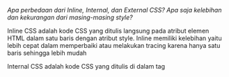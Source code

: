 _Apa perbedaan dari Inline, Internal, dan External CSS? Apa saja kelebihan dan kekurangan dari masing-masing style?_

Inline CSS adalah kode CSS yang ditulis langsung pada atribut elemen HTML dalam satu baris dengan atribut style. Inline memiliki kelebihan yaitu lebih cepat dalam memperbaiki atau melakukan tracing karena hanya satu baris sehingga lebih mudah

Internal CSS adalah kode CSS yang ditulis di dalam tag <style> dan kode HTML dituliskan di bagian atas (header) file HTML yang hanya akan berlaku untuk halaman HTML tersebut saja, sehingga tidak perlu melakukan upload beberapa file karena HTML dan CSS berada dalam satu file. Akan tetapi, kurang efisien jika terdapat banyak HTML

Eksternal CSS adalah kode CSS perlu mengimpor file dari luar seperti <link rel="stylesheet" href="style.css"> biasa diletakkan di dalam <head>. Kelebihannya yaitu ukuran html akan menjadi lebih kecil karena file css dibuat terpisah sehingga lebih terorganisir. Meskipun membutuhkan waktu yang lama untuk load file css terutama jika terdapat banyak file tersebut.



 _Jelaskan tag HTML5 yang kamu ketahui._
 
 h1 sampai h6 : Membuat header HTML
 
 p :untuk membuat teks berisi paragraf
 
 button:untuk membuat tombol yang bisa diklik
 
 img: untuk impor gambar 
 
 <li: untuk membuat suatu list
 
 <a: untuk menyisipkan hyperlink
 
 <label: memberikan suatu label untuk input
 
 table :untuk mendefinisikan tabel
 
 th :untuk membuat judul tabel
 
 td :untuk membuat isi dari tabel
 
 Jelaskan tipe-tipe CSS selector yang kamu ketahui.
1. Universal selector
Menyeleksi seluruh elemen HTML pada halaman suatu halaman.

2. Tag Selector/Type Selector
Menyeleksi elemen berdasarkan nama tagnya

3. ID selector
Menyeleksi satu elemen HTML yang unik menggunakan attribute id nya
 
4. Class Selector
Menyeleksi elemen HTML berdasarkan classnya
 
5. Attribute Selector
Menyeleksi elemen HTML berdasarkan atributnya
 
 Jelaskan bagaimana cara kamu mengimplementasikan checklist di atas.
 1. Memasukkan link dan script default yang ada di bootstrap ke dalam base.html
 
 2. Melakukan kustomisasi template todolist addtodo login serta register den menambah styling internal CSS dan bootstrap seperti merubah font, warna, background, dll
 
 3. Mengubah tabel menjadi berbentuk card menggunakan bootstrap
 
